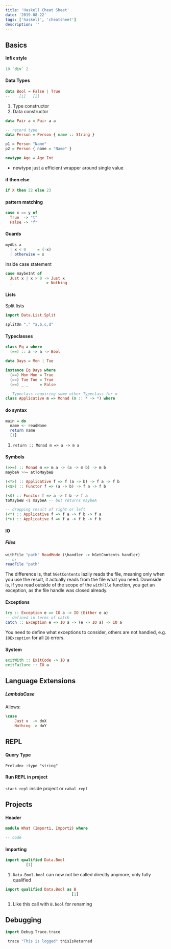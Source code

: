 ```yaml
---
title: 'Haskell Cheat Sheet'
date: '2019-08-22'
tags: ['haskell', 'cheatsheet']
description: ''
---
```


## Basics

#### Infix style

```haskell
10 `div` 2
```

#### Data Types

```haskell
data Bool = False | True
--    [1]   [2]
```

1. Type constructor
2. Data constructor

```haskell
data Pair a = Pair a a

-- record type
data Person = Person { name :: String }

p1 = Person "Name"
p2 = Person { name = "Name" }
```

```haskell
newtype Age = Age Int
```

- newtype just a efficient wrapper around single value

#### if then else

```haskell
if X then 22 else 23
```

#### pattern matching

```haskell
case x == y of
  True  -> "t"
  False -> "f"
```

#### Guards

```haskell
myAbs x
  | x < 0     = (-x)
  | otherwise = x
```

Inside case statement

```haskell
case maybeInt of
  Just x | x > 0 -> Just x
  _              -> Nothing
```

#### Lists

Split lists

```haskell
import Data.List.Split

splitOn "," "a,b,c,d"
```

#### Typeclasses

```haskell
class Eq a where
  (==) :: a -> a -> Bool

data Days = Mon | Tue

instance Eq Days where
  (==) Mon Mon = True
  (==) Tue Tue = True
  (==) _ _     = False

-- Typeclass requiring some other Typeclass for m
class Applicative m => Monad (m :: * -> *) where
```

#### do syntax

```haskell
main = do
  name <- readName
  return name
  [1]
```

1. `return :: Monad m => a -> m a`

#### Symbols

```haskell
(>>=) :: Monad m => m a -> (a -> m b) -> m b
maybeA >>= atToMaybeB

(<*>) :: Applicative f => f (a -> b) -> f a -> f b
(<$>) :: Functor f => (a -> b) -> f a -> f b

(<$) :: Functor f => a -> f b -> f a
toMaybeB <$ maybeA -- but returns maybeA

-- dropping result of right or left
(<*) :: Applicative f => f a -> f b -> f a
(*>) :: Applicative f => f a -> f b -> f b
```

#### IO

##### Files

```haskell
withFile "path" ReadMode (\handler -> hGetContents handler)
-- or
readFile "path"
```

The difference is, that `hGetContents` lazily reads the file, meaning only when you use the result, it actually reads from the file what you need. Downside is, if you read outside of the scope of the `withFile` function, you get an exception, as the file handle was closed already.

#### Exceptions

```haskell
try :: Exception e => IO a -> IO (Either e a)
-- defined in terms of catch
catch :: Exception e => IO a -> (e -> IO a) -> IO a
```

You need to define what exceptions to consider, others are not handled, e.g. `IOException` for all `IO` errors.

#### System

```haskell
exitWith :: ExitCode -> IO a
exitFailure :: IO a
```

## Language Extensions

##### LambdaCase

Allows:

```haskell
\case
    Just v  -> doX
    Nothing -> doY
```

## REPL

#### Query Type

`Prelude> :type "string"`

#### Run REPL in project

`stack repl` inside project or `cabal repl`

## Projects

#### Header

```haskell
module What (Import1, Import2) where

-- code
```

#### Importing

```haskell
import qualified Data.Bool
         [1]
```

1. `Data.Bool.bool` can now not be called directly anymore, only fully qualified

```haskell
import qualified Data.Bool as B
                             [1]
```

1. Like this call with `B.bool` for renaming

## Debugging

```haskell
import Debug.Trace.trace

 trace "This is logged" thisIsReturned
```
